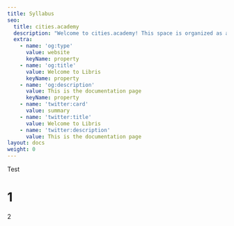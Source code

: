```yaml
---
title: Syllabus
seo:
  title: cities.academy
  description: "Welcome to cities.academy! This space is organized as a living document subject to ongoing\_collaborative iteration. It provides a series of themes, topics and readings on cities. The goal is to create a shared entry point to the world of city planning and urbanism. It serves as a general introduction to the field through the lenses of complex adaptive systems."
  extra:
    - name: 'og:type'
      value: website
      keyName: property
    - name: 'og:title'
      value: Welcome to Libris
      keyName: property
    - name: 'og:description'
      value: This is the documentation page
      keyName: property
    - name: 'twitter:card'
      value: summary
    - name: 'twitter:title'
      value: Welcome to Libris
    - name: 'twitter:description'
      value: This is the documentation page
layout: docs
weight: 0
---
```

Test

# 1

2

